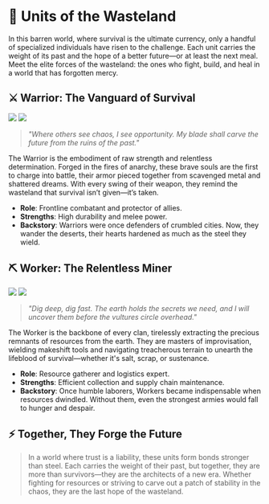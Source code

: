 # **🌌 Units of the Wasteland**

In this barren world, where survival is the ultimate currency, only a handful of specialized individuals have risen to the challenge. Each unit carries the weight of its past and the hope of a better future—or at least the next meal. Meet the elite forces of the wasteland: the ones who fight, build, and heal in a world that has forgotten mercy.

## **⚔️ Warrior: The Vanguard of Survival**

![](./images/goblin_basic.png)
![](./images/skeleton_basic.png)

> *"Where others see chaos, I see opportunity. My blade shall carve the future from the ruins of the past."*

The Warrior is the embodiment of raw strength and relentless determination. Forged in the fires of anarchy, these brave souls are the first to charge into battle, their armor pieced together from scavenged metal and shattered dreams. With every swing of their weapon, they remind the wasteland that survival isn’t given—it’s taken.

- **Role**: Frontline combatant and protector of allies.  
- **Strengths**: High durability and melee power.  
- **Backstory**: Warriors were once defenders of crumbled cities. Now, they wander the deserts, their hearts hardened as much as the steel they wield.  


## **⛏️ Worker: The Relentless Miner**

![](./images/goblin_basic.png)
![](./images/skeleton_basic.png)

> *"Dig deep, dig fast. The earth holds the secrets we need, and I will uncover them before the vultures circle overhead."*

The Worker is the backbone of every clan, tirelessly extracting the precious remnants of resources from the earth. They are masters of improvisation, wielding makeshift tools and navigating treacherous terrain to unearth the lifeblood of survival—whether it's salt, scrap, or sustenance.

- **Role**: Resource gatherer and logistics expert.  
- **Strengths**: Efficient collection and supply chain maintenance.  
- **Backstory**: Once humble laborers, Workers became indispensable when resources dwindled. Without them, even the strongest armies would fall to hunger and despair.

## **⚡ Together, They Forge the Future**

> In a world where trust is a liability, these units form bonds stronger than steel. Each carries the weight of their past, but together, they are more than survivors—they are the architects of a new era. Whether fighting for resources or striving to carve out a patch of stability in the chaos, they are the last hope of the wasteland.
